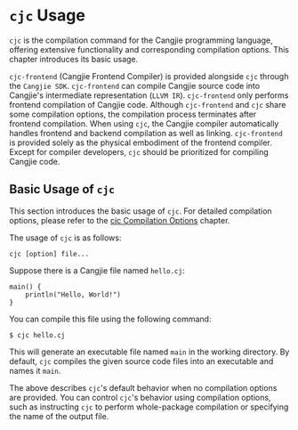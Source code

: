 # `cjc` Usage

`cjc` is the compilation command for the Cangjie programming language, offering extensive functionality and corresponding compilation options. This chapter introduces its basic usage.

`cjc-frontend` (Cangjie Frontend Compiler) is provided alongside `cjc` through the `Cangjie SDK`. `cjc-frontend` can compile Cangjie source code into Cangjie's intermediate representation (`LLVM IR`). `cjc-frontend` only performs frontend compilation of Cangjie code. Although `cjc-frontend` and `cjc` share some compilation options, the compilation process terminates after frontend compilation. When using `cjc`, the Cangjie compiler automatically handles frontend and backend compilation as well as linking. `cjc-frontend` is provided solely as the physical embodiment of the frontend compiler. Except for compiler developers, `cjc` should be prioritized for compiling Cangjie code.

## Basic Usage of `cjc`

This section introduces the basic usage of `cjc`. For detailed compilation options, please refer to the [cjc Compilation Options](../Appendix/compile_options_OHOS.md) chapter.

The usage of `cjc` is as follows:

```shell
cjc [option] file...
```

Suppose there is a Cangjie file named `hello.cj`:

<!-- run -->

```cangjie
main() {
    println("Hello, World!")
}
```

You can compile this file using the following command:

```shell
$ cjc hello.cj
```

This will generate an executable file named `main` in the working directory. By default, `cjc` compiles the given source code files into an executable and names it `main`.

The above describes `cjc`'s default behavior when no compilation options are provided. You can control `cjc`'s behavior using compilation options, such as instructing `cjc` to perform whole-package compilation or specifying the name of the output file.